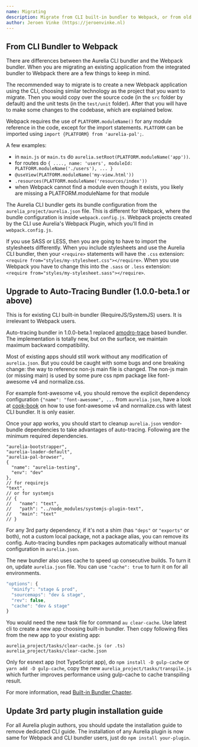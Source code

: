 ```yaml
---
name: Migrating
description: Migrate from CLI built-in bundler to Webpack, or from old built-in bundler to new auto-tracing bundler.
author: Jeroen Vinke (https://jeroenvinke.nl)
---
```


## From CLI Bundler to Webpack

There are differences between the Aurelia CLI bundler and the Webpack bundler. When you are migrating an existing application from the integrated bundler to Webpack there are a few things to keep in mind.

The recommended way to migrate is to create a new Webpack application using the CLI, choosing similar technology as the project that you want to migrate. Then you would copy over the source code (in the `src` folder by default) and the unit tests (in the `test/unit` folder). After that you will have to make some changes to the codebase, which are explained below.

Webpack requires the use of `PLATFORM.moduleName()` for any module reference in the code, except for the import statements. `PLATFORM` can be imported using `import {PLATFORM} from 'aurelia-pal';`.

A few examples:
- in `main.js` or `main.ts` do `aurelia.setRoot(PLATFORM.moduleName('app'))`.
- for routes do `{ ...., name: 'users', moduleId: PLATFORM.moduleName('./users'), ... }`
- `@useView(PLATFORM.moduleName('my-view.html'))`
- `.resources(PLATFORM.moduleName('resources/index'))`
- when Webpack cannot find a module even though it exists, you likely are missing a PLATFORM.moduleName for that module

The Aurelia CLI bundler gets its bundle configuration from the `aurelia_project/aurelia.json` file. This is different for Webpack, where the bundle configuration is inside `webpack.config.js`. Webpack projects created by the CLI use Aurelia's Webpack Plugin, which you'll find in `webpack.config.js`.

If you use SASS or LESS, then you are going to have to import the stylesheets differently. When you include stylesheets and use the Aurelia CLI bundler, then your `<require>` statements will have the `.css` extension: `<require from="styles/my-stylesheet.css"></require>`. When you use Webpack you have to change this into the `.sass` or `.less` extension: `<require from="styles/my-stylesheet.sass"></require>`.

## Upgrade to Auto-Tracing Bundler (1.0.0-beta.1 or above)

This is for existing CLI built-in bundler (RequireJS/SystemJS) users. It is irrelevant to Webpack users.

Auto-tracing bundler in 1.0.0-beta.1 replaced [amodro-trace](https://github.com/amodrojs/amodro-trace) based bundler. The implementation is totally new, but on the surface, we maintain maximum backward compatibility.

Most of existing apps should still work without any modification of `aurelia.json`. But you could be caught with some bugs and one breaking change: the way to reference non-js main file is changed. The non-js main (or missing main) is used by some pure css npm package like font-awesome v4 and normalize.css.

For example font-awesome v4, you should remove the explicit dependency configuration `{"name": "font-awesome", ...` from `aurelia.json`, have a look at [cook-book](/docs/cli/cli-bundler/cook-book) on how to use font-awesome v4 and normalize.css with latest CLI bundler. It is only easier.

Once your app works, you should start to cleanup `aurelia.json` vendor-bundle dependencies to take advantages of auto-tracing. Following are the minimum required dependencies.

```
"aurelia-bootstrapper",
"aurelia-loader-default",
"aurelia-pal-browser",
{
  "name": "aurelia-testing",
  "env": "dev"
},
// for requirejs
"text",
// or for systemjs
// {
//   "name": "text",
//   "path": "../node_modules/systemjs-plugin-text",
//   "main": "text"
// }
```

For any 3rd party dependency, if it's not a shim (has `"deps"` or `"exports"` or both), not a custom local package, not a package alias, you can remove its config. Auto-tracing bundles npm packages automatically without manual configuration in `aurelia.json`.

The new bundler also uses cache to speed up consecutive builds. To turn it on, update `aurelia.json` file. You can use `"cache": true` to turn it on for all environments.
```javascript
"options": {
  "minify": "stage & prod",
  "sourcemaps": "dev & stage",
  "rev": false,
  "cache": "dev & stage"
}
```

You would need the new task file for command `au clear-cache`. Use latest cli to create a new app choosing built-in bundler. Then copy following files from the new app to your existing app:
```
aurelia_project/tasks/clear-cache.js (or .ts)
aurelia_project/tasks/clear-cache.json
```
Only for esnext app (not TypeScript app), do `npm install -D gulp-cache` or `yarn add -D gulp-cache`, copy the new `aurelia_project/tasks/transpile.js` which further improves performance using gulp-cache to cache transpiling result.

For more information, read [Built-in Bundler Chapter](/docs/cli/cli-bundler).

## Update 3rd party plugin installation guide

For all Aurelia plugin authors, you should update the installation guide to remove dedicated CLI guide. The installation of any Aurelia plugin is now same for Webpack and CLI bundler users, just do `npm install your-plugin`.
